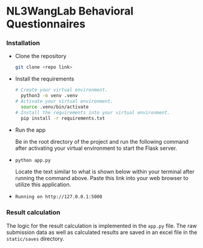 # NL3WangLab Behavioral Questionnaires

### Installation

- Clone the repository

  ```bash
  git clone <repo link>
  ```
- Install the requirements

  ```bash
  # Create your virtual environment.
    python3 -m venv .venv
  # Activate your virtual environment.
    source .venv/bin/activate
  # Install the requirements into your virtual environment.
    pip install -r requirements.txt
  ```
- Run the app

  Be in the root directory of the project and run the following command after activating your virtual environment to start the Flask server.
- ```bash
  python app.py
  ```

  Locate the text similar to what is shown below within your terminal after running the command above. Paste this link into your web browser to utilize this application.
- ```bash
  Running on http://127.0.0.1:5000
  ```

### Result calculation

The logic for the result calculation is implemented in the `app.py` file. The raw submission data as well as calculated results are saved in an excel file in the `static/saves` directory.
